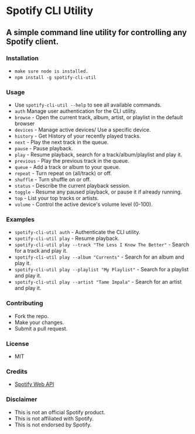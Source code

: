 # Spotify CLI Utility

## A simple command line utility for controlling any Spotify client.

### Installation

-   `make sure node is installed.`
-   `npm install -g spotify-cli-util`

### Usage

-   Use `spotify-cli-util --help` to see all available commands.
-   `auth` Manage user authentication for the CLI utility.
-   `browse` - Open the current track, album, artist, or playlist in the default browser
-   `devices` - Manage active devices/ Use a specific device.
-   `history` - Get History of your recently played tracks.
-   `next` - Play the next track in the queue.
-   `pause` - Pause playback.
-   `play` - Resume playback, search for a track/album/playlist and play it.
-   `previous` - Play the previous track in the queue.
-   `queue` - Add a track or album to your queue.
-   `repeat` - Turn repeat on (all/track) or off.
-   `shuffle` - Turn shuffle on or off.
-   `status` - Describe the current playback session.
-   `toggle` - Resume any paused playback, or pause it if already running.
-   `top` - List your top tracks or artists.
-   `volume` - Control the active device's volume level (0-100).

### Examples

-   `spotify-cli-util auth` - Authenticate the CLI utility.
-   `spotify-cli-util play` - Resume playback.
-   `spotify-cli-util play --track "The Less I Know The Better"` - Search for a track and play it.
-   `spotify-cli-util play --album "Currents"` - Search for an album and play it.
-   `spotify-cli-util play --playlist "My Playlist"` - Search for a playlist and play it.
-   `spotify-cli-util play --artist "Tame Impala"` - Search for an artist and play it.

### Contributing

-   Fork the repo.
-   Make your changes.
-   Submit a pull request.

### License

-   MIT

### Credits

-   [Spotify Web API](https://developer.spotify.com/web-api/)

### Disclaimer

-   This is not an official Spotify product.
-   This is not affiliated with Spotify.
-   This is not endorsed by Spotify.
